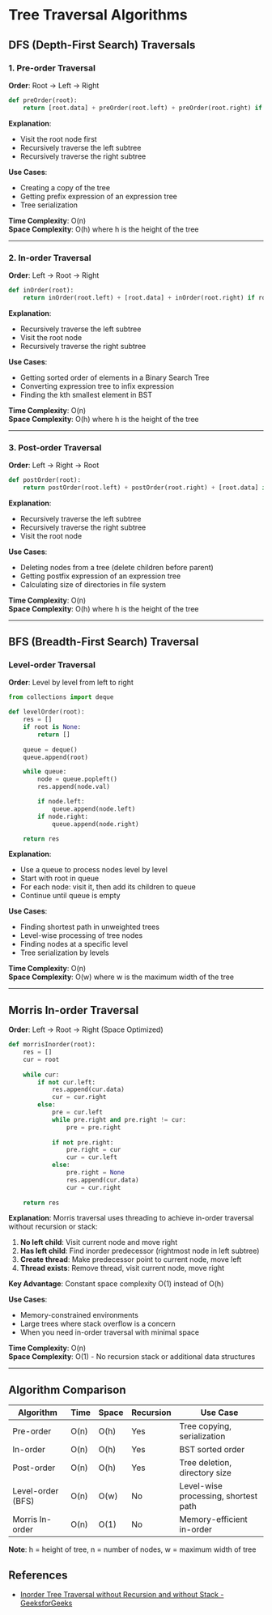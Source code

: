 # Tree Traversal Algorithms

## DFS (Depth-First Search) Traversals

### 1. Pre-order Traversal
**Order**: Root → Left → Right

```python
def preOrder(root):
    return [root.data] + preOrder(root.left) + preOrder(root.right) if root else []
```

**Explanation**: 
- Visit the root node first
- Recursively traverse the left subtree
- Recursively traverse the right subtree

**Use Cases**: 
- Creating a copy of the tree
- Getting prefix expression of an expression tree
- Tree serialization

**Time Complexity**: O(n)  
**Space Complexity**: O(h) where h is the height of the tree

---

### 2. In-order Traversal
**Order**: Left → Root → Right

```python
def inOrder(root):
    return inOrder(root.left) + [root.data] + inOrder(root.right) if root else []
```

**Explanation**:
- Recursively traverse the left subtree
- Visit the root node
- Recursively traverse the right subtree

**Use Cases**:
- Getting sorted order of elements in a Binary Search Tree
- Converting expression tree to infix expression
- Finding the kth smallest element in BST

**Time Complexity**: O(n)  
**Space Complexity**: O(h) where h is the height of the tree

---

### 3. Post-order Traversal
**Order**: Left → Right → Root

```python
def postOrder(root):
    return postOrder(root.left) + postOrder(root.right) + [root.data] if root else []
```

**Explanation**:
- Recursively traverse the left subtree
- Recursively traverse the right subtree
- Visit the root node

**Use Cases**:
- Deleting nodes from a tree (delete children before parent)
- Getting postfix expression of an expression tree
- Calculating size of directories in file system

**Time Complexity**: O(n)  
**Space Complexity**: O(h) where h is the height of the tree

---

## BFS (Breadth-First Search) Traversal

### Level-order Traversal
**Order**: Level by level from left to right

```python
from collections import deque

def levelOrder(root):
    res = []
    if root is None:
        return []
    
    queue = deque()
    queue.append(root)

    while queue:
        node = queue.popleft()
        res.append(node.val)

        if node.left:
            queue.append(node.left)
        if node.right:
            queue.append(node.right)

    return res
```

**Explanation**:
- Use a queue to process nodes level by level
- Start with root in queue
- For each node: visit it, then add its children to queue
- Continue until queue is empty

**Use Cases**:
- Finding shortest path in unweighted trees
- Level-wise processing of tree nodes
- Finding nodes at a specific level
- Tree serialization by levels

**Time Complexity**: O(n)  
**Space Complexity**: O(w) where w is the maximum width of the tree

---

## Morris In-order Traversal
**Order**: Left → Root → Right (Space Optimized)

```python
def morrisInorder(root):
    res = []
    cur = root
    
    while cur:
        if not cur.left:
            res.append(cur.data)
            cur = cur.right
        else:
            pre = cur.left
            while pre.right and pre.right != cur:
                pre = pre.right
            
            if not pre.right:
                pre.right = cur
                cur = cur.left
            else:
                pre.right = None
                res.append(cur.data)
                cur = cur.right
    
    return res
```

**Explanation**:
Morris traversal uses threading to achieve in-order traversal without recursion or stack:

1. **No left child**: Visit current node and move right
2. **Has left child**: Find inorder predecessor (rightmost node in left subtree)
3. **Create thread**: Make predecessor point to current node, move left
4. **Thread exists**: Remove thread, visit current node, move right

**Key Advantage**: Constant space complexity O(1) instead of O(h)

**Use Cases**:
- Memory-constrained environments
- Large trees where stack overflow is a concern
- When you need in-order traversal with minimal space

**Time Complexity**: O(n)  
**Space Complexity**: O(1) - No recursion stack or additional data structures

---

## Algorithm Comparison

| Algorithm | Time | Space | Recursion | Use Case |
|-----------|------|-------|-----------|----------|
| Pre-order | O(n) | O(h) | Yes | Tree copying, serialization |
| In-order | O(n) | O(h) | Yes | BST sorted order |
| Post-order | O(n) | O(h) | Yes | Tree deletion, directory size |
| Level-order (BFS) | O(n) | O(w) | No | Level-wise processing, shortest path |
| Morris In-order | O(n) | O(1) | No | Memory-efficient in-order |

**Note**: h = height of tree, n = number of nodes, w = maximum width of tree

## References

- [Inorder Tree Traversal without Recursion and without Stack - GeeksforGeeks](https://www.geeksforgeeks.org/dsa/inorder-tree-traversal-without-recursion-and-without-stack/)